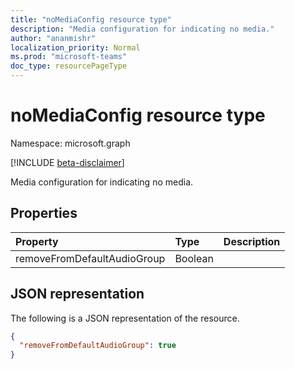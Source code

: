 ```yaml
---
title: "noMediaConfig resource type"
description: "Media configuration for indicating no media."
author: "ananmishr"
localization_priority: Normal
ms.prod: "microsoft-teams"
doc_type: resourcePageType
---
```


# noMediaConfig resource type

Namespace: microsoft.graph

[!INCLUDE [beta-disclaimer](../../includes/beta-disclaimer.md)]

Media configuration for indicating no media.

## Properties

| Property       | Type    | Description|
|:---------------|:--------|:----------|
| removeFromDefaultAudioGroup | Boolean |  |

## JSON representation

The following is a JSON representation of the resource.

<!-- {
  "blockType": "resource",
  "optionalProperties": [

  ],
  "baseType": "microsoft.graph.mediaConfig",
  "@odata.type": "microsoft.graph.noMediaConfig"
}-->
```json
{
  "removeFromDefaultAudioGroup": true
}
```

<!-- uuid: 8fcb5dbc-d5aa-4681-8e31-b001d5168d79
2015-10-25 14:57:30 UTC -->
<!--
{
  "type": "#page.annotation",
  "description": "noMediaConfig resource",
  "keywords": "",
  "section": "documentation",
  "tocPath": "",
  "suppressions": []
}
-->


